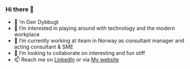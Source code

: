 ### Hi there 👋

- 👋 ’m Geir Dybbugt
- 👀 I’m interested in playing around with technology and the modern workplace
- 🌱 I’m currently working at iteam in Norway as consultant manager and acting consultant & SME
- 👯 I’m looking to collaborate on interesting and fun stiff
- 📫 Reach me on [LinkedIn](https://www.linkedin.com/in/geirdybbugt/) or via [My website](https://dybbugt.com)
